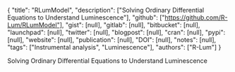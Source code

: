 {
  "title": "RLumModel",
  "description": ["Solving Ordinary Differential Equations to Understand Luminescence"],
  "github": ["https://github.com/R-Lum/RLumModel"],
  "gist": [null],
  "gitlab": [null],
  "bitbucket": [null],
  "launchpad": [null],
  "twitter": [null],
  "blogpost": [null],
  "cran": [null],
  "pypi": [null],
  "website": [null],
  "publication": [null],
  "DOI": [null],
  "notes": [null],
  "tags": ["Instrumental analysis", "Luminescence"],
  "authors": ["R-Lum"]
}

<!-- Generated by csv2md.R – do not edit by hand -->

Solving Ordinary Differential Equations to Understand Luminescence